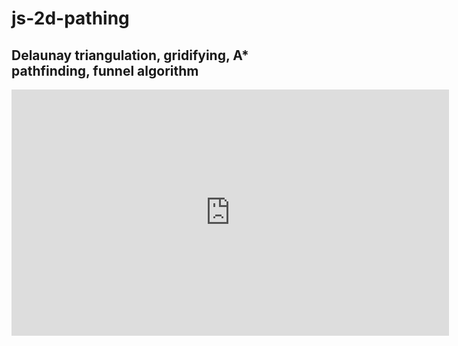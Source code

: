 # js-2d-pathing
## Delaunay triangulation, gridifying, A* pathfinding, funnel algorithm

<iframe width="700" height="394" src="https://www.youtube.com/embed/VC3mHaZeFlc" title="YouTube video player" frameborder="0" allow="clipboard-write; encrypted-media; picture-in-picture" allowfullscreen /><br><br>

Implements all necessary algorithms for 2D pathfinding in JavaScript. No libraries used.

<img width="495" alt="Screen Shot 2021-12-13 at 9 11 42 PM" src="https://user-images.githubusercontent.com/8960690/145920275-63fd9695-74b0-48ec-b2ed-135c798db63c.png">

Rendering is performed with JS Canvas objects. Triangulation algorithm is a variation of
Delaunay for handling fixed-width pathfinding (in [Triangulation.js](https://github.com/harrisonbalogh/js-2d-pathing/blob/master/site/javascript/Layout2D/Triangulation.js#L14)). Graph is created
using edge-shared polygons and bounding polygon. Graph path is determined by A*
implemention (in [Pathfinding.js](https://github.com/harrisonbalogh/js-2d-pathing/blob/master/site/javascript/Layout2D/Pathfinding.js#L12)). Shortest path is determined by
funnel algorithm implementation (in [Pathfinding.js](https://github.com/harrisonbalogh/js-2d-pathing/blob/master/site/javascript/Layout2D/Pathfinding.js#L113)).

---
### TODO:
---

Fill outside of bounding polygon with another fill color without using canvas clip(). Too expensive.

Polygon-context. A bounding polygon's holes should serve as its layout pathing space.
Each hole should then serve as the bounding space for more internal holes - and should
continue recursively in this fashion to form a tree. When considering pathing, the
bounding polygon should be any polygon and its holes should function as the blockers.

Decide how to handle overlapping CW with CCW polygons.

---
### Local dev
---

Run following within /site directory:

Python2:
> python -m SimpleHTTPServer 8000

Python3: 
> python3 -m http.server --cgi 8080

Check Mac python version with `python --version`
